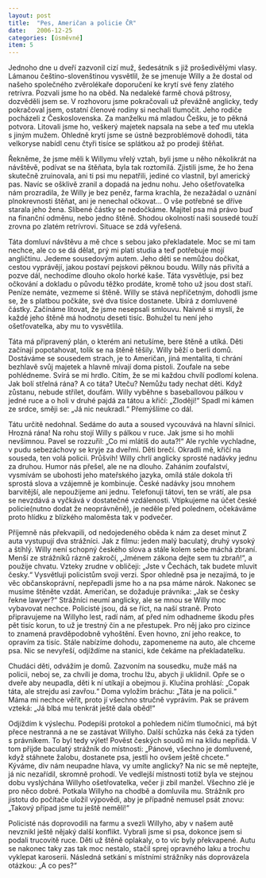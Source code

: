 ```yaml
---
layout: post
title:  "Pes, Američan a policie ČR"
date:   2006-12-25
categories: [úsměvné]
item: 5
---
```

Jednoho dne u dveří zazvonil cizí muž, šedesátník s již prošedivělými vlasy. Lámanou češtino-slovenštinou vysvětlil, že se jmenuje Willy a že dostal od našeho společného zvěrolékaře doporučení ke krytí své feny zlatého retrívra. Pozvali jsme ho na oběd. Na nedaleké farmě chová pštrosy, dozvěděli jsem se. V rozhovoru jsme pokračovali už převážně anglicky, tedy pokračoval jsem, ostatní členové rodiny si nechali tlumočit. Jeho rodiče pocházeli z Československa. Za manželku má mladou Češku, je to pěkná potvora. Litovali jsme ho, veškerý majetek napsala na sebe a teď mu utekla s jiným mužem. Ohledně krytí jsme se ústně bezproblémově dohodli, táta velkoryse nabídl cenu čtyři tisíce se splátkou až po prodeji štěňat.
<!--more-->

Řekněme, že jsme měli k Willymu vřelý vztah, byli jsme u něho několikrát na návštěvě, podívat se na štěňata, byla tak roztomilá. Zjistili jsme, že ho žena skutečně zruinovala, ani ti psi mu nepatřili, jediné co vlastnil, byl americký pas. Navíc se ošklivě zranil a dopadá na jednu nohu. Jeho ošetřovatelka nám prozradila, že Willy je bez peněz, farma krachla, že nezažádal o uznání plnokrevnosti štěňat, ani je nenechal očkovat… O vše potřebné se dříve starala jeho žena. Slíbené částky se nedočkáme. Majitel psa má právo buď na finanční odměnu, nebo jedno štěně. Shodou okolností naši sousedé touží zrovna po zlatém retrívrovi. Situace se zdá vyřešená.

Táta domluví návštěvu a mě chce s sebou jako překladatele. Moc se mi tam nechce, ale co se dá dělat, prý mi platí studia a teď potřebuje mojí angličtinu. Jedeme sousedovým autem. Jeho děti se nemůžou dočkat, cestou vyprávějí, jakou postaví pejskovi pěknou boudu. Willy nás přivítá a pozve dál, nechodíme dlouho okolo horké kaše. Táta vysvětluje, psi bez očkování a dokladu o původu těžko prodáte, kromě toho už jsou dost staří. Peníze nemáte, vezmeme si štěně. Willy se stává nepříčetným, dohodli jsme se, že s platbou počkáte, své dva tisíce dostanete. Ubírá z domluvené částky. Začínáme litovat, že jsme nesepsali smlouvu. Naivně si myslí, že každé jeho štěně má hodnotu deseti tisíc. Bohužel tu není jeho ošetřovatelka, aby mu to vysvětlila.

Táta má připravený plán, o kterém ani netušíme, bere štěně a utíká. Děti začínají popotahovat, tolik se na štěně těšily. Willy běží o berli domů. Dostáváme se sousedem strach, je to Američan, jiná mentalita, ti chrání bezhlavě svůj majetek a hlavně mívají doma pistoli. Zoufale na sebe pohlédneme. Svírá se mi hrdlo. Cítím, že se mi každou chvílí podlomí kolena. Jak bolí střelná rána? A co táta? Uteču? Nemůžu tady nechat děti. Když zůstanu, nebude střílet, doufám. Willy vyběhne s baseballovou pálkou v jedné ruce a o holi v druhé pajdá za tátou a křičí: „Zloději!“ Spadl mi kámen ze srdce, směji se: „Já nic neukradl.“ Přemýšlíme co dál.

Tátu určitě nedohnal. Sedáme do auta a soused vycouvává na hlavní silnici. Hrozná rána! Na rohu stojí Willy s pálkou v ruce. Jak jsme si ho mohli nevšimnou. Pavel se rozzuřil: „Co mi mlátíš do auta?!“ Ale rychle vychladne, v pudu sebezáchovy se kryje za dveřmi. Děti brečí. Okradli mě, křičí na souseda, ten volá policii. Průšvih! Willy chrlí anglicky sprosté nadávky jednu za druhou. Humor nás přešel, ale ne na dlouho. Zaháním zoufalství, vysmívám se ubohosti jeho mateřského jazyka, omílá stále dokola tři sprostá slova a vzájemně je kombinuje. České nadávky jsou mnohem barvitější, ale nepoužijeme ani jednu. Telefonuji tátovi, ten se vrátí, ale psa se nevzdává a vyčkává v dostatečné vzdálenosti. Vtipkujeme na účet české policie(nutno dodat že neoprávněně), je neděle před polednem, očekáváme proto hlídku z blízkého maloměsta tak v podvečer.

Příjemně nás překvapili, od nedojedeného oběda k nám za deset minut Z auta vystupují dva strážníci. Jak z filmu: jeden malý baculatý, druhý vysoký a štíhlý. Willy není schopný českého slova a stále kolem sebe máchá zbraní. Menší ze strážníků rázně zakročí, „Jménem zákona dejte sem tu zbraň!“, a použije chvatu. Vzteky zrudne v obličeji: „Jste v Čechách, tak budete mluvit česky.“ Vysvětluji policistům svoji verzi. Spor ohledně psa je nezajímá, to je věc občanskoprávní, nepřepadli jsme ho a na psa máme nárok. Nakonec se musíme štěněte vzdát. Američan, se dožaduje právníka: „Jak se česky řekne lawyer?“ Strážníci neumí anglicky, ale se mnou se Willy moc vybavovat nechce. Policisté jsou, dá se říct, na naší straně. Proto připravujeme na Willyho lest, radí nám, ať před ním odhadneme škodu přes pět tisíc korun, to už je trestný čin a ne přestupek. Pro něj jako pro cizince to znamená pravděpodobně vyhoštění. Even hovno, zní jeho reakce, to opravím za tisíc. Stále nabízíme dohodu, zapomeneme na auto, ale chceme psa. Nic se nevyřeší, odjíždíme na stanici, kde čekáme na překladatelku.

Chudáci děti, odvážím je domů. Zazvoním na sousedku, muže máš na policii, neboj se, za chvíli je doma, trochu lžu, abych ji uklidnil. Opře se o dveře aby neupadla, děti k ní utíkají a obejmou ji. Klučina prohlásí: „Copak táta, ale strejdu asi zavřou.“ Doma vyložím bráchu: „Táta je na policii.“ Máma mi nechce věřit, proto jí všechno stručně vyprávím. Pak se právem vzteká: „Já blbá mu tenkrát ještě dala oběd!“

Odjíždím k výslechu. Podepíši protokol a pohledem ničím tlumočnici, má být přece nestranná a ne se zastávat Willyho. Další schůzka nás čeká za týden s právníkem. To byl tedy výlet! Pověst českých soudů mi na klidu nepřidá. V tom přijde baculatý strážník do místnosti: „Pánové, všechno je domluvené, když stáhnete žalobu, dostanete psa, jestli ho ovšem ještě chcete.“ Kýváme, div nám neupadne hlava, vy umíte anglicky? Na nic se mě neptejte, já nic nezařídil, skromně prohodí. Ve vedlejší místnosti totiž byla ve stejnou dobu vyslýchána Willyho ošetřovatelka, večer ji zbil manžel. Všechno zlé je pro něco dobré. Potkala Willyho na chodbě a domluvila mu. Strážník pro jistotu do počítače uložil výpovědi, aby je případně nemusel psát znovu: „Takový případ jsme tu ještě neměli!“

Policisté nás doprovodili na farmu a svezli Willyho, aby v našem autě nevznikl ještě nějaký další konflikt. Vybrali jsme si psa, dokonce jsem si podali trucovitě ruce. Děti už štěně oplakaly, o to víc byly překvapené. Autu se nakonec taky zas tak moc nestalo, stačil sprej opravného laku a trochu vyklepat karoserii. Následná setkání s místními strážníky nás doprovázela otázkou: „A co pes?“